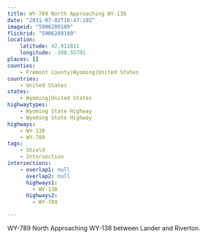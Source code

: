 ```yaml
---
title: WY-789 North Approaching WY-138
date: "2011-07-02T16:47:19Z"
imageid: "5906289189"
flickrid: "5906289189"
location:
    latitude: 42.911811
    longitude: -108.55701
places: []
counties:
    - Fremont County|Wyoming|United States
countries:
    - United States
states:
    - Wyoming|United States
highwaytypes:
    - Wyoming State Highway
    - Wyoming State Highway
highways:
    - WY-138
    - WY-789
tags:
    - Shield
    - Intersection
intersections:
    - overlap1: null
      overlap2: null
      highways1:
        - WY-138
      highways2:
        - WY-789

---
```

WY-789 North Approaching WY-138 between Lander and Riverton.